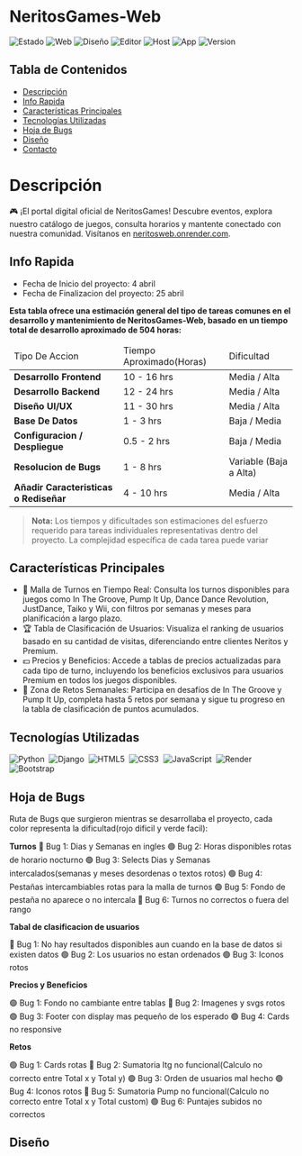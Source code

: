 # NeritosGames-Web
![Estado](https://img.shields.io/badge/Estado-Desplegado-green)
![Web](https://img.shields.io/badge/Web-Django-darkgreen)
![Diseño](https://img.shields.io/badge/Dise%C3%B1o-Figma-purple)
![Editor](https://img.shields.io/badge/Editor-VisualStudioCode-blue)
![Host](https://img.shields.io/badge/Host-Render-red)
![App](https://img.shields.io/badge/App-Web-white)
![Version](https://img.shields.io/badge/Versi%C3%B3n-1.0-black)

## Tabla de Contenidos
- [Descripción](#descripción)
- [Info Rapida](#info-rapida)
- [Características Principales](#características-principales)
- [Tecnologías Utilizadas](#tecnologías-utilizadas)
- [Hoja de Bugs](#hoja-de-bugs)
- [Diseño](#diseño)
- [Contacto](#contacto)


# Descripción

🎮 ¡El portal digital oficial de NeritosGames! Descubre eventos, explora nuestro catálogo de juegos, consulta horarios y mantente conectado con nuestra comunidad. Visítanos en [neritosweb.onrender.com](https://neritosweb.onrender.com).

## Info Rapida

* Fecha de Inicio del proyecto: 4 abril
* Fecha de Finalizacion del proyecto: 25 abril

**Esta tabla ofrece una estimación general del tipo de tareas comunes en el desarrollo y mantenimiento de NeritosGames-Web, basado en un tiempo total de desarrollo aproximado de 504 horas:**
<table>
    <thead>
        <tr>
            <td>Tipo De Accion</td>
            <td>Tiempo Aproximado(Horas)</td>
            <td>Dificultad</td>
        </tr>
    </thead>
    <tbody>
        <tr>
            <td><strong>Desarrollo Frontend</strong></td>
            <td>10 - 16 hrs</td>
            <td>Media / Alta</td>
        </tr>
        <tr>
            <td><strong>Desarrollo Backend</strong></td>
            <td>12 - 24 hrs</td>
            <td>Media / Alta</td>
        </tr>
        <tr>
            <td><strong>Diseño UI/UX</strong></td>
            <td>11 - 30 hrs</td>
            <td>Media / Alta</td>
        </tr>
        <tr>
            <td><strong>Base De Datos</strong></td>
            <td>1 - 3 hrs</td>
            <td>Baja / Media</td>
        </tr>
        <tr>
            <td><strong>Configuracion / Despliegue</strong></td>
            <td>0.5 - 2 hrs</td>
            <td>Baja / Media</td>
        </tr>
        <tr>
            <td><strong>Resolucion de Bugs</strong></td>
            <td>1 - 8 hrs</td>
            <td>Variable (Baja a Alta)</td>
        </tr>
        <tr>
            <td><strong>Añadir Caracteristicas o Rediseñar</strong></td>
            <td>4 - 10 hrs</td>
            <td>Media / Alta</td>
        </tr>
</table>

> **Nota:** Los tiempos y dificultades son estimaciones del esfuerzo requerido para tareas individuales representativas dentro del proyecto. La complejidad específica de cada tarea puede variar

## Características Principales
*   📅 Malla de Turnos en Tiempo Real: Consulta los turnos disponibles para juegos como In The Groove, Pump It Up, Dance Dance Revolution, JustDance, Taiko y Wii, con filtros por semanas y meses para planificación a largo plazo.
*   🏆 Tabla de Clasificación de Usuarios: Visualiza el ranking de usuarios basado en su cantidad de visitas, diferenciando entre clientes Neritos y Premium.
*   💵 Precios y Beneficios: Accede a tablas de precios actualizadas para cada tipo de turno, incluyendo los beneficios exclusivos para usuarios Premium en todos los juegos disponibles.
*   🎯 Zona de Retos Semanales: Participa en desafíos de In The Groove y Pump It Up, completa hasta 5 retos por semana y sigue tu progreso en la tabla de clasificación de puntos acumulados.

## Tecnologías Utilizadas
<p align="left">
  <img src="https://img.shields.io/badge/Python-3776AB?style=for-the-badge&logo=python&logoColor=white" alt="Python"/>&nbsp;
  <img src="https://img.shields.io/badge/Django-092E20?style=for-the-badge&logo=django&logoColor=white" alt="Django"/>&nbsp;
  <img src="https://img.shields.io/badge/HTML5-E34F26?style=for-the-badge&logo=html5&logoColor=white" alt="HTML5"/>&nbsp;
  <img src="https://img.shields.io/badge/CSS3-1572B6?style=for-the-badge&logo=css3&logoColor=white" alt="CSS3"/>&nbsp;
  <img src="https://img.shields.io/badge/JavaScript-F7DF1E?style=for-the-badge&logo=javascript&logoColor=black" alt="JavaScript"/>&nbsp;
  <img src="https://img.shields.io/badge/Render-46E3B7?style=for-the-badge&logo=render&logoColor=white" alt="Render"/>&nbsp;
  <img src="https://img.shields.io/badge/Bootstrap-7952B3?style=for-the-badge&logo=bootstrap&logoColor=white" alt="Bootstrap"/>&nbsp;
</p>

## Hoja de Bugs

Ruta de Bugs que surgieron mientras se desarrollaba el proyecto, cada color representa la dificultad(rojo dificil y verde facil):

**Turnos**
🔴 Bug 1: Dias y Semanas en ingles
🟢 Bug 2: Horas disponibles rotas de horario nocturno
🟢 Bug 3: Selects Dias y Semanas intercalados(semanas y meses desordenas o textos rotos)
🟢 Bug 4: Pestañas intercambiables rotas para la malla de turnos
🟢 Bug 5: Fondo de pestaña no aparece o no intercala
🔴 Bug 6: Turnos no correctos o fuera del rango

**Tabal de clasificacion de usuarios**

🔴 Bug 1: No hay resultados disponibles aun cuando en la base de datos si existen datos
🟢 Bug 2: Los usuarios no estan ordenados
🟢 Bug 3: Iconos rotos


**Precios y Beneficios**

🟢 Bug 1: Fondo no cambiante entre tablas
🔴 Bug 2: Imagenes y svgs rotos
🟢 Bug 3: Footer con display mas pequeño de los esperado
🟢 Bug 4: Cards no responsive

**Retos**

🟢 Bug 1: Cards rotas
🔴 Bug 2: Sumatoria Itg no funcional(Calculo no correcto entre Total x y Total y)
🟢 Bug 3: Orden de usuarios mal hecho
🟢 Bug 4: Iconos rotos
🔴 Bug 5: Sumatoria Pump no funcional(Calculo no correcto entre Total x y Total custom)
🟢 Bug 6: Puntajes subidos no correctos


## Diseño